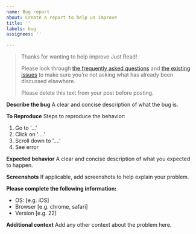 ```yaml
---
name: Bug report
about: Create a report to help us improve
title: ''
labels: bug
assignees: ''

---
```


> Thanks for wanting to help improve Just Read! 
> 
> Please look through [the frequently asked questions](https://github.com/ZachSaucier/Just-Read#faq) and [the existing issues](https://github.com/ZachSaucier/Just-Read/issues?utf8=%E2%9C%93&q=is%3Aissue+) to make sure you're not asking what has already been discussed elsewhere.
> 
> Please delete this text from your post before posting.

**Describe the bug**
A clear and concise description of what the bug is.

**To Reproduce**
Steps to reproduce the behavior:
1. Go to '...'
2. Click on '....'
3. Scroll down to '....'
4. See error

**Expected behavior**
A clear and concise description of what you expected to happen.

**Screenshots**
If applicable, add screenshots to help explain your problem.

**Please complete the following information:**
 - OS: [e.g. iOS]
 - Browser [e.g. chrome, safari]
 - Version [e.g. 22]

**Additional context**
Add any other context about the problem here.
